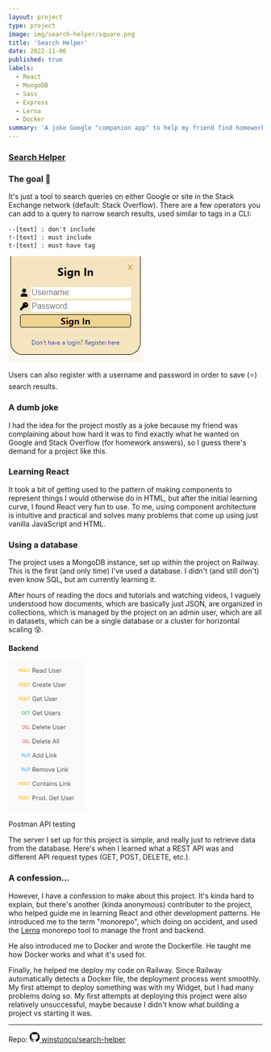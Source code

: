 ```yaml
---
layout: project
type: project
image: img/search-helper/square.png
title: 'Search Helper'
date: 2022-11-06
published: true
labels:
  - React
  - MongoDB
  - Sass
  - Express
  - Lerna
  - Docker
summary: 'A joke Google "companion app" to help my friend find homework help online.'
---
```


### <a href="https://search-helper-production.up.railway.app/" target="_blank" style='text-decoration:underline'>Search Helper</a>

### The goal 🏁

It's just a tool to search queries on either Google or site in the Stack Exchange network (default: Stack Overflow). There are a few operators you can add to a query to narrow search results, used similar to tags in a CLI:

```
--[text] : don't include
!-[text] : must include
t-[text] : must have tag
```

<img class='img-fluid float-right' src='../img/search-helper/sign-in.png'>

Users can also register with a username and password in order to save (⭐) search results.

### A dumb joke

I had the idea for the project mostly as a joke because my friend was complaining about how hard it was to find exactly what he wanted on Google and Stack Overflow (for homework answers), so I guess there's demand for a project like this.

### Learning React

It took a bit of getting used to the pattern of making components to represent things I would otherwise do in HTML, but after the initial learning curve, I found React very fun to use. To me, using component architecture is intuitive and practical and solves many problems that come up using just vanilla JavaScript and HTML.

### Using a database

The project uses a MongoDB instance, set up within the project on Railway. This is the first (and only time) I've used a database. I didn't (and still don't) even know SQL, but am currently learning it.

After hours of reading the docs and tutorials and watching videos, I vaguely understood how documents, which are basically just JSON, are organized in collections, which is managed by the project on an admin user, which are all in datasets, which can be a single database or a cluster for horizontal scaling 😵.

#### Backend

<img class='img-fluid float-left' src='../img/search-helper/postman.png'>

Postman API testing

The server I set up for this project is simple, and really just to retrieve data from the database. Here's when I learned what a REST API was and different API request types (GET, POST, DELETE, etc.).

### A confession...

However, I have a confession to make about this project. It's kinda hard to explain, but there's another (kinda anonymous) contributer to the project, who helped guide me in learning React and other development patterns. He introduced me to the term "monorepo", which doing on accident, and used the [Lerna](https://lerna.js.org/) monorepo tool to manage the front and backend.

He also introduced me to Docker and wrote the Dockerfile. He taught me how Docker works and what it's used for.

Finally, he helped me deploy my code on Railway. Since Railway automatically detects a Docker file, the deployment process went smoothly. My first attempt to deploy something was with my Widget, but I had many problems doing so. My first attempts at deploying this project were also relatively unsuccessful, maybe because I didn't know what building a project vs starting it was.

---

Repo: <a href="https://github.com/winstonco/search-helper"><svg xmlns="http://www.w3.org/2000/svg" width="20" height="20" fill="currentColor" class="bi bi-github mx-1" viewBox="0 0 16 16"><path d="M8 0C3.58 0 0 3.58 0 8c0 3.54 2.29 6.53 5.47 7.59.4.07.55-.17.55-.38 0-.19-.01-.82-.01-1.49-2.01.37-2.53-.49-2.69-.94-.09-.23-.48-.94-.82-1.13-.28-.15-.68-.52-.01-.53.63-.01 1.08.58 1.23.82.72 1.21 1.87.87 2.33.66.07-.52.28-.87.51-1.07-1.78-.2-3.64-.89-3.64-3.95 0-.87.31-1.59.82-2.15-.08-.2-.36-1.02.08-2.12 0 0 .67-.21 2.2.82.64-.18 1.32-.27 2-.27.68 0 1.36.09 2 .27 1.53-1.04 2.2-.82 2.2-.82.44 1.1.16 1.92.08 2.12.51.56.82 1.27.82 2.15 0 3.07-1.87 3.75-3.65 3.95.29.25.54.73.54 1.48 0 1.07-.01 1.93-.01 2.2 0 .21.15.46.55.38A8.012 8.012 0 0 0 16 8c0-4.42-3.58-8-8-8z"></path></svg> winstonco/search-helper </a>
